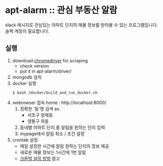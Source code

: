 # apt-alarm :: 관심 부동산 알람

slack 메시지로 관심있는 아파트 단지의 매물 정보를 받아볼 수 있는 프로그램입니다.
슬랙 계정이 필요합니다.

## 실행

1. download [chromedriver](https://chromedriver.chromium.org/downloads) for scraping
   - check version
   - put it in apt-alarm/driver/
2. mongodb 설치
3. docker 실행
   ```
   $ bash /docker/build_and_run_docker.sh
   ```
4. webrowser 접속
   home : http://localhost:8000/
   1. 정확한 '동'명 검색
      ex.
      - 서초구 양재동
      - 영통구 하동
   2. 동네별 아파트 단지 중 알림을 원하는 단지 입력
   3. mypage에서 알림 취소 / 조건 설정
5. crontab 설정
   - 매일 설정한 시간에 알림 원하는 단지의 정보 제공
   - 새로운 매물 정보는 1시간에 1번 알림
   - [크론탭 설정 방법](documents/crontab.md) 참고
